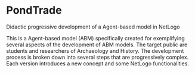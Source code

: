 # PondTrade
Didactic progressive development of a Agent-based model in NetLogo

This is a Agent-based model (ABM) specifically created for exemplifying several aspects of the development of ABM models. The target public are students and researchers of Archaeology and History. The development process is broken down into several steps that are progressively complex. Each version introduces a new concept and some NetLogo functionalities.
